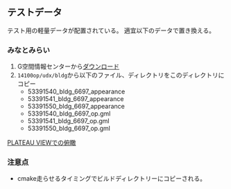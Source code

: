 ## テストデータ
テスト用の軽量データが配置されている。
適宜以下のデータで置き換える。

### みなとみらい
1. G空間情報センターから[ダウンロード](https://gic-plateau.s3.ap-northeast-1.amazonaws.com/2020/14100_yokohama-shi_citygml3.zip)
2. `14100op/udx/bldg`から以下のファイル、ディレクトリをこのディレクトリにコピー
   - 53391540_bldg_6697_appearance
   - 53391541_bldg_6697_appearance
   - 53391550_bldg_6697_appearance
   - 53391540_bldg_6697_op.gml
   - 53391541_bldg_6697_op.gml
   - 53391550_bldg_6697_op.gml

[PLATEAU VIEWでの俯瞰](https://plateauview.jp/#start=%7B%22version%22%3A%228.0.0%22%2C%22initSources%22%3A%5B%7B%22stratum%22%3A%22user%22%2C%22models%22%3A%7B%22%2F%2FPLATEAU+%E3%83%87%E3%83%BC%E3%82%BF%E3%82%BB%E3%83%83%E3%83%88%2F%E6%9D%B1%E4%BA%AC%E9%83%BD%2F%E9%83%BD%E5%B8%82%E3%82%A2%E3%82%BB%E3%83%83%E3%83%88%2F%E5%85%AC%E5%9C%92%EF%BC%88%E5%85%AB%E7%8E%8B%E5%AD%90%E5%B8%82%E5%8D%97%E5%A4%A7%E6%B2%A2%EF%BC%89%2F1%22%3A%7B%22show%22%3Atrue%2C%22type%22%3A%22geojson%22%7D%2C%22%2F%2FPLATEAU+%E3%83%87%E3%83%BC%E3%82%BF%E3%82%BB%E3%83%83%E3%83%88%2F%E6%9D%B1%E4%BA%AC%E9%83%BD%2F%E9%83%BD%E5%B8%82%E3%82%A2%E3%82%BB%E3%83%83%E3%83%88%2F%E5%85%AC%E5%9C%92%EF%BC%88%E5%85%AB%E7%8E%8B%E5%AD%90%E5%B8%82%E5%8D%97%E5%A4%A7%E6%B2%A2%EF%BC%89%2F2%22%3A%7B%22show%22%3Atrue%2C%22type%22%3A%22mvt%22%7D%2C%22%2F%2FPLATEAU+%E3%83%87%E3%83%BC%E3%82%BF%E3%82%BB%E3%83%83%E3%83%88%2F%E7%A5%9E%E5%A5%88%E5%B7%9D%E7%9C%8C%22%3A%7B%22isOpen%22%3Atrue%2C%22knownContainerUniqueIds%22%3A%5B%22%2F%2FPLATEAU+%E3%83%87%E3%83%BC%E3%82%BF%E3%82%BB%E3%83%83%E3%83%88%22%5D%2C%22type%22%3A%22group%22%7D%2C%22%2F%2FPLATEAU+%E3%83%87%E3%83%BC%E3%82%BF%E3%82%BB%E3%83%83%E3%83%88%2F%E7%A5%9E%E5%A5%88%E5%B7%9D%E7%9C%8C%2F%E6%A8%AA%E6%B5%9C%E5%B8%82%22%3A%7B%22isOpen%22%3Atrue%2C%22knownContainerUniqueIds%22%3A%5B%22%2F%2FPLATEAU+%E3%83%87%E3%83%BC%E3%82%BF%E3%82%BB%E3%83%83%E3%83%88%2F%E7%A5%9E%E5%A5%88%E5%B7%9D%E7%9C%8C%22%5D%2C%22type%22%3A%22group%22%7D%2C%22%2F%2FPLATEAU+%E3%83%87%E3%83%BC%E3%82%BF%E3%82%BB%E3%83%83%E3%83%88%2F%E7%A5%9E%E5%A5%88%E5%B7%9D%E7%9C%8C%2F%E6%A8%AA%E6%B5%9C%E5%B8%82%2F%E5%BB%BA%E7%89%A9%E3%83%A2%E3%83%87%E3%83%AB%EF%BC%88%E6%A8%AA%E6%B5%9C%E5%B8%82%EF%BC%89%22%3A%7B%22highlightColor%22%3A%22%23D54A4A%22%2C%22style%22%3A%7B%22color%22%3A%7B%22conditions%22%3A%5B%5B%22true%22%2C%22color%28%27%23FFFFFF%27%2C1+%29%22%5D%5D%7D%7D%2C%22knownContainerUniqueIds%22%3A%5B%22%2F%2FPLATEAU+%E3%83%87%E3%83%BC%E3%82%BF%E3%82%BB%E3%83%83%E3%83%88%2F%E7%A5%9E%E5%A5%88%E5%B7%9D%E7%9C%8C%2F%E6%A8%AA%E6%B5%9C%E5%B8%82%22%5D%2C%22type%22%3A%223d-tiles%22%7D%2C%22%2Fbasemap%2F%2F%E5%85%A8%E5%9B%BD%E6%9C%80%E6%96%B0%E5%86%99%E7%9C%9F+%28%E3%82%B7%E3%83%BC%E3%83%A0%E3%83%AC%E3%82%B9%29%2Fterrain%22%3A%7B%22show%22%3Atrue%2C%22type%22%3A%22cesium-terrain%22%7D%2C%22%2Fbasemap%2F%2F%E8%88%AA%E7%A9%BA%E5%86%99%E7%9C%9F%2Fimagery%22%3A%7B%22show%22%3Atrue%2C%22type%22%3A%22open-street-map%22%7D%2C%22%2Fbasemap%2F%2F%E5%85%A8%E5%9B%BD%E6%9C%80%E6%96%B0%E5%86%99%E7%9C%9F+%28%E3%82%B7%E3%83%BC%E3%83%A0%E3%83%AC%E3%82%B9%29%2Fimagery%22%3A%7B%22show%22%3Atrue%2C%22type%22%3A%22open-street-map%22%7D%2C%22%2Fbasemap%2F%2F%E7%A9%BA%E4%B8%AD%E5%86%99%E7%9C%9F+%28Bing%29%2Fimagery%22%3A%7B%22show%22%3Atrue%2C%22type%22%3A%22ion-imagery%22%7D%2C%22%2Fbasemap%2F%2F%E5%9C%B0%E7%90%86%E9%99%A2%E5%9C%B0%E5%9B%B3+%28%E6%B7%A1%E8%89%B2%29%2Fimagery%22%3A%7B%22show%22%3Atrue%2C%22type%22%3A%22open-street-map%22%7D%2C%22%2Fbasemap%2F%2Fbasemap-darkmatter%2Fimagery%22%3A%7B%22show%22%3Atrue%2C%22type%22%3A%22open-street-map%22%7D%2C%22%2F%22%3A%7B%22type%22%3A%22group%22%7D%2C%22%2F%2FPLATEAU+%E3%83%87%E3%83%BC%E3%82%BF%E3%82%BB%E3%83%83%E3%83%88%22%3A%7B%22knownContainerUniqueIds%22%3A%5B%22%2F%22%5D%2C%22type%22%3A%22group%22%7D%7D%2C%22workbench%22%3A%5B%22%2F%2FPLATEAU+%E3%83%87%E3%83%BC%E3%82%BF%E3%82%BB%E3%83%83%E3%83%88%2F%E7%A5%9E%E5%A5%88%E5%B7%9D%E7%9C%8C%2F%E6%A8%AA%E6%B5%9C%E5%B8%82%2F%E5%BB%BA%E7%89%A9%E3%83%A2%E3%83%87%E3%83%AB%EF%BC%88%E6%A8%AA%E6%B5%9C%E5%B8%82%EF%BC%89%22%5D%2C%22timeline%22%3A%5B%22%2F%2FPLATEAU+%E3%83%87%E3%83%BC%E3%82%BF%E3%82%BB%E3%83%83%E3%83%88%2F%E7%A5%9E%E5%A5%88%E5%B7%9D%E7%9C%8C%2F%E6%A8%AA%E6%B5%9C%E5%B8%82%2F%E5%BB%BA%E7%89%A9%E3%83%A2%E3%83%87%E3%83%AB%EF%BC%88%E6%A8%AA%E6%B5%9C%E5%B8%82%EF%BC%89%22%5D%2C%22initialCamera%22%3A%7B%22west%22%3A139.62697790214912%2C%22south%22%3A35.446572800628296%2C%22east%22%3A139.65178031936702%2C%22north%22%3A35.45880550428694%2C%22position%22%3A%7B%22x%22%3A-3964894.074019253%2C%22y%22%3A3369736.6678676%2C%22z%22%3A3678600.153477102%7D%2C%22direction%22%3A%7B%22x%22%3A0.7408092869752181%2C%22y%22%3A-0.6518686173951268%2C%22z%22%3A0.16207685209996847%7D%2C%22up%22%3A%7B%22x%22%3A-0.13479089843627018%2C%22y%22%3A0.09211658675832718%2C%22z%22%3A0.9865829656662124%7D%7D%2C%22homeCamera%22%3A%7B%22west%22%3A139.63595%2C%22south%22%3A35.53022%2C%22east%22%3A139.95451%2C%22north%22%3A35.81489%7D%2C%22baseMaps%22%3A%7B%22defaultBaseMapId%22%3A%22%2Fbasemap%2F%2F%E5%85%A8%E5%9B%BD%E6%9C%80%E6%96%B0%E5%86%99%E7%9C%9F+%28%E3%82%B7%E3%83%BC%E3%83%A0%E3%83%AC%E3%82%B9%29%22%7D%2C%22viewerMode%22%3A%223d%22%2C%22currentTime%22%3A%7B%22dayNumber%22%3A2459648%2C%22secondsOfDay%22%3A72957.11%7D%2C%22showSplitter%22%3Afalse%2C%22splitPosition%22%3A0.5%2C%22pickedFeatures%22%3A%7B%22providerCoords%22%3A%7B%22https%3A%2F%2Fgic-plateau.s3.ap-northeast-1.amazonaws.com%2F2020%2Fortho%2Ftiles%2F%7Bz%7D%2F%7Bx%7D%2F%7By%7D.png%22%3A%7B%22x%22%3A232753%2C%22y%22%3A103432%2C%22level%22%3A18%7D%2C%22https%3A%2F%2Fcyberjapandata.gsi.go.jp%2Fxyz%2Fseamlessphoto%2F%7Bz%7D%2F%7Bx%7D%2F%7By%7D.jpg%22%3A%7B%22x%22%3A232753%2C%22y%22%3A103432%2C%22level%22%3A18%7D%7D%2C%22pickCoords%22%3A%7B%22lat%22%3A35.45088836518594%2C%22lng%22%3A139.6384440502812%2C%22height%22%3A38.74185186235888%7D%2C%22current%22%3A%7B%22hash%22%3A20097946801%7D%2C%22entities%22%3A%5B%7B%22hash%22%3A20097946801%7D%5D%7D%2C%22stories%22%3A%5B%5D%7D%5D%7D)

### 注意点
- cmake走らせるタイミングでビルドディレクトリーにコピーされる。